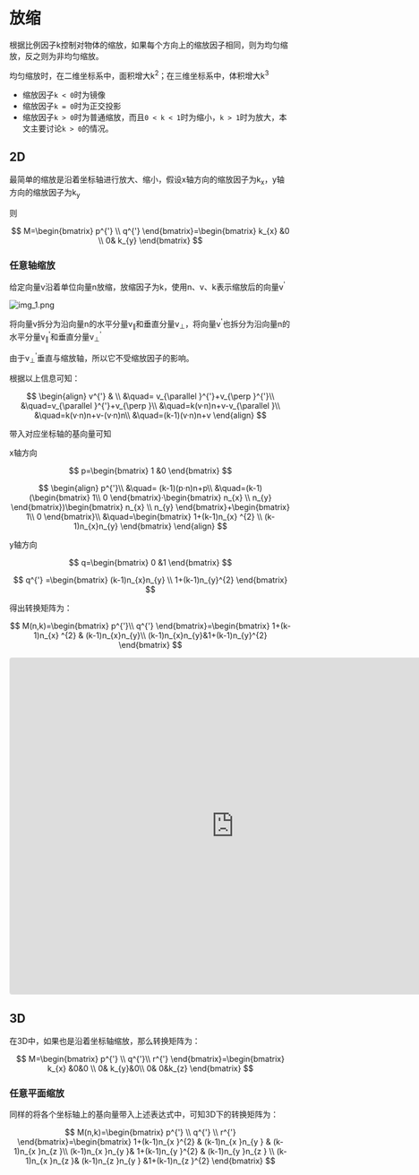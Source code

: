 # 放缩

根据比例因子k控制对物体的缩放，如果每个方向上的缩放因子相同，则为均匀缩放，反之则为非均匀缩放。

均匀缩放时，在二维坐标系中，面积增大k<sup>2</sup>；在三维坐标系中，体积增大k<sup>3</sup>

- 缩放因子`k < 0`时为镜像
- 缩放因子`k = 0`时为正交投影
- 缩放因子`k > 0`时为普通缩放，而且`0 < k < 1`时为缩小，`k > 1`时为放大，本文主要讨论`k > 0`的情况。

## 2D

最简单的缩放是沿着坐标轴进行放大、缩小，假设x轴方向的缩放因子为k<sub>x</sub>，y轴方向的缩放因子为k<sub>y</sub>

则

$$
M=\begin{bmatrix}
p^{'} \\
q^{'}
\end{bmatrix}=\begin{bmatrix}
k_{x}  &0 \\
0& k_{y}
\end{bmatrix}
$$

### 任意轴缩放

给定向量v沿着单位向量n放缩，放缩因子为k，使用n、v、k表示缩放后的向量v<sup>'</sup>

![img_1.png](/imgs/computes-course/scale-2d.png)

将向量v拆分为沿向量n的水平分量v<sub>∥</sub>和垂直分量v<sub>⊥</sub>，将向量v<sup>'</sup>也拆分为沿向量n的水平分量v<sub>∥</sub><sup>'</sup>和垂直分量v<sub>⊥</sub><sup>'</sup>

由于v<sub>⊥</sub><sup>'</sup>垂直与缩放轴，所以它不受缩放因子的影响。

根据以上信息可知：

$$
\begin{align}
v^{'} & \\
&\quad= v_{\parallel }^{'}+v_{\perp  }^{'}\\
&\quad=v_{\parallel }^{'}+v_{\perp  }\\
&\quad=k(v·n)n+v-v_{\parallel }\\
&\quad=k(v·n)n+v-(v·n)n\\
&\quad=(k-1)(v·n)n+v
\end{align}
$$

带入对应坐标轴的基向量可知

x轴方向

$$
p=\begin{bmatrix}
1 &0
\end{bmatrix}
$$

$$
\begin{align}
p^{'}\\
&\quad= (k-1)(p·n)n+p\\
&\quad=(k-1)(\begin{bmatrix}
1\\
0
\end{bmatrix}·\begin{bmatrix}
n_{x} \\
n_{y}
\end{bmatrix})\begin{bmatrix}
n_{x} \\
n_{y}
\end{bmatrix}+\begin{bmatrix}
1\\
0
\end{bmatrix}\\
&\quad=\begin{bmatrix}
1+(k-1)n_{x} ^{2}  \\
(k-1)n_{x}n_{y}
\end{bmatrix}
\end{align}
$$

y轴方向

$$
q=\begin{bmatrix}
0 &1
\end{bmatrix}
$$

$$
q^{'} =\begin{bmatrix}
(k-1)n_{x}n_{y} \\
1+(k-1)n_{y}^{2}
\end{bmatrix}
$$

得出转换矩阵为：

$$
M(n,k)=\begin{bmatrix}
p^{'}\\
q^{'}
\end{bmatrix}=\begin{bmatrix}
1+(k-1)n_{x} ^{2} & (k-1)n_{x}n_{y}\\
(k-1)n_{x}n_{y}&1+(k-1)n_{y}^{2}
\end{bmatrix}
$$

<iframe src="https://www.geogebra.org/graphing/achtwacz?embed" width="800" height="600" allowfullscreen style="border: 1px solid #e4e4e4;border-radius: 4px;" frameborder="0"></iframe>

## 3D

在3D中，如果也是沿着坐标轴缩放，那么转换矩阵为：

$$
M=\begin{bmatrix}
p^{'} \\
q^{'}\\
r^{'}
\end{bmatrix}=\begin{bmatrix}
k_{x}  &0&0 \\
0& k_{y}&0\\
0& 0&k_{z}
\end{bmatrix}
$$

### 任意平面缩放

同样的将各个坐标轴上的基向量带入上述表达式中，可知3D下的转换矩阵为：

$$
M(n,k)=\begin{bmatrix}
p^{'}  \\
q^{'}  \\
r^{'}
\end{bmatrix}=\begin{bmatrix}
1+(k-1)n_{x }^{2} & (k-1)n_{x }n_{y } & (k-1)n_{x }n_{z }\\
(k-1)n_{x }n_{y }&  1+(k-1)n_{y }^{2} & (k-1)n_{y }n_{z } \\
(k-1)n_{x }n_{z }& (k-1)n_{z }n_{y } &1+(k-1)n_{z }^{2}
\end{bmatrix}
$$
